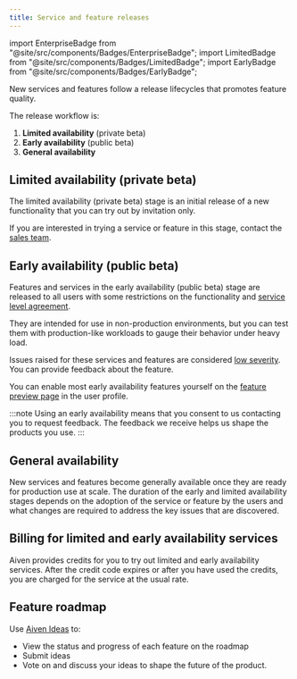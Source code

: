 ```yaml
---
title: Service and feature releases
---
```


import EnterpriseBadge from "@site/src/components/Badges/EnterpriseBadge";
import LimitedBadge from "@site/src/components/Badges/LimitedBadge";
import EarlyBadge from "@site/src/components/Badges/EarlyBadge";

New services and features follow a release lifecycles that promotes feature quality.

The release workflow is:

1. **Limited availability** (private beta)
1. **Early availability** (public beta)
1. **General availability**

## Limited availability (private beta) <LimitedBadge/>

The limited availability (private beta) stage is an initial release of a
new functionality that you can try out by invitation only.

If you are interested in trying a service or feature in this stage, contact the
[sales team](mailto:sales@aiven.io).

## Early availability (public beta) <EarlyBadge/>

Features and services in the early availability (public beta) stage are
released to all users with some restrictions on the functionality and
[service level agreement](https://aiven.io/sla).

They are intended for use in non-production environments, but you can test them with
production-like workloads to gauge their behavior under heavy load.

Issues raised for these services and features are considered
[low severity](https://aiven.io/support-services). You can provide feedback about the
feature.

You can enable most early availability features yourself
on the [feature preview page](/docs/platform/howto/feature-preview) in the user profile.

:::note
Using an early availability means that you consent to us contacting
you to request feedback. The feedback we receive helps us shape the products you use.
:::

## General availability

New services and features become generally available once they are ready
for production use at scale. The duration of the early and limited
availability stages depends on the adoption of the service or feature by the users
and what changes are required to address the key issues that are discovered.

## Billing for limited and early availability services

Aiven provides credits for you to try out limited and early availability
services. After the credit code expires or after you have used the
credits, you are charged for the service at the usual rate.

## Feature roadmap

Use [Aiven Ideas](https://ideas.aiven.io/) to:

- View the status and progress of each feature on the roadmap
- Submit ideas
- Vote on and discuss your ideas to shape the future of the product.
